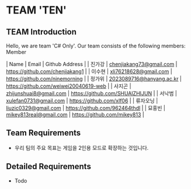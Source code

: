 # TEAM 'TEN'
## TEAM Introduction
Hello, we are team 'C# Only'. Our team consists of the following members:
Member

| Name                                           | Email                    | Github Address                     |
| 진가강                                          | chenjiakang73@gmail.com   | https://github.com/chenjiakang1    |
| 이수현                                          | xli76218628@gmail.com     | https://github.com/ninemorning     |
| 정가위                                          | 2023089716@hanyang.ac.kr  | https://github.com/weiwei20040619-web  |
| 사지곤                                         | zhijunshuai8@gmail.com     | https://github.com/SHUAIZHIJUN     |
| 서낙범                                         | xulefan0731@gmail.com      | https://github.com/xlf06           |
| 류자오닝                                       | liuzic0329@gmail.com     | https://github.com/962464thdl         |
| 묘홍빈                                        | mikey813real@gmail.com     | https://github.com/mikey813          |


## Team Requirements
- 우리 팀의 주요 목표는 게임을 2인용 모드로 확장하는 것입니다.

## Detailed Requirements
- Todo
